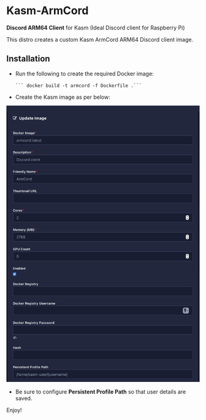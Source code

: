 # Kasm-ArmCord
**Discord ARM64 Client** for Kasm (Ideal Discord client for Raspberry Pi)

This distro creates a custom Kasm ArmCord ARM64 Discord client image.

## Installation

- Run the following to create the required Docker image:

      ``` docker build -t armcord -f Dockerfile .```

- Create the Kasm image as per below:

![](/docs/ArmCord.png)

- Be sure to configure **Persistent Profile Path** so that user details are saved.

Enjoy!
